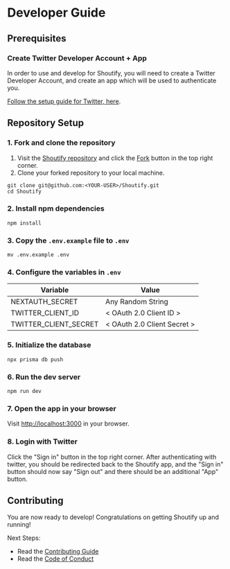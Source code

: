 # Developer Guide

## Prerequisites

### Create Twitter Developer Account + App

In order to use and develop for Shoutify, you will need to create a Twitter Developer Account, and create an app which will be used to authenticate you.

[Follow the setup guide for Twitter, here](./TWITTER.md).

## Repository Setup

### 1. Fork and clone the repository

1. Visit the [Shoutify repository](https://github.com/TechSquidTV/Shoutify) and click the [Fork](https://github.com/TechSquidTV/Shoutify/fork) button in the top right corner.
2. Clone your forked repository to your local machine.

```shell
git clone git@github.com:<YOUR-USER>/Shoutify.git
cd Shoutify
```

### 2. Install npm dependencies

```shell
npm install
```

### 3. Copy the `.env.example` file to `.env`

```shell
mv .env.example .env
```

### 4. Configure the variables in `.env`

| Variable | Value |
|---|---|
| NEXTAUTH_SECRET | Any Random String |
| TWITTER_CLIENT_ID | < OAuth 2.0 Client ID > |
| TWITTER_CLIENT_SECRET  | < OAuth 2.0 Client Secret > |

### 5. Initialize the database

```shell
npx prisma db push
```

### 6. Run the dev server

```shell
npm run dev
```

### 7. Open the app in your browser

Visit [http://localhost:3000](http://localhost:3000) in your browser.

### 8. Login with Twitter

Click the "Sign in" button in the top right corner. After authenticating with twitter, you should be redirected back to the Shoutify app, and the "Sign in" button should now say "Sign out" and there should be an additional "App" button.

## Contributing

You are now ready to develop! Congratulations on getting Shoutify up and running!

Next Steps:

- Read the [Contributing Guide](./CONTRIBUTING.md)
- Read the [Code of Conduct](./CODE_OF_CONDUCT.md)
